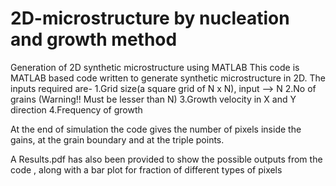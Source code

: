 # 2D-microstructure by nucleation and growth method
Generation of 2D synthetic microstructure using MATLAB
This code is MATLAB based code written to generate synthetic microstructure in 2D.
The inputs required are-
  1.Grid size(a square grid of N x N), input --> N
  2.No of grains (Warning!! Must be lesser than N)
  3.Growth velocity in X and Y direction
  4.Frequency of growth
  
 At the end of simulation the code gives the number of pixels inside the gains, at the grain boundary and at the triple points.
 
 A Results.pdf has also been provided to show the possible outputs from the code , along with a bar plot for fraction of different types of pixels
